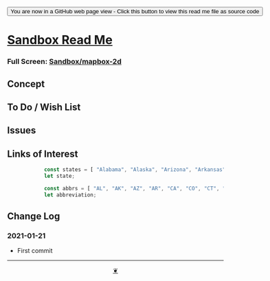 <span style=display:none; >[You are now in a GitHub source code view - click this link to view Read Me file as a web page]( https://theo-armour.github.io/maps-2021/sandbox/readme.html  "View file as a web page." ) </span>

<div><input type=button onclick=window.top.location.href="https://github.com/theo-armour/maps-2021/tree/master/sandbox/";
value='You are now in a GitHub web page view - Click this button to view this read me file as source code' ></div>


# [Sandbox Read Me]( https://theo-armour.github.io/maps-2021/sandbox/readme.html )

<!--@@@
<div class=iframe-resize ><iframe src=https://theo-armour.github.io/maps-2021/sandbox/mapbox-2d/ height=100% width=100% ></iframe></div>
_Sandbox in a resizable window. One finger to rotate. Two to zoom._
@@@-->

### Full Screen: [Sandbox/mapbox-2d]( https://theo-armour.github.io/maps-2021/sandbox/mapbox-2d/ )



## Concept


## To Do / Wish List


## Issues


## Links of Interest

``` js
			const states = [ "Alabama", "Alaska", "Arizona", "Arkansas", "California", "Colorado", "Connecticut", "Delaware", "Florida", "Georgia", "Hawaii", "Idaho", "Illinois", "Indiana", "Iowa", "Kansas", "Kentucky", "Louisiana", "Maine", "Maryland", "Massachusetts", "Michigan", "Minnesota", "Mississippi", "Missouri", "Montana", "Nebraska", "Nevada", "New Hampshire", "New Jersey", "New Mexico", "New York", "North Carolina", "North Dakota", "Ohio", "Oklahoma", "Oregon", "Pennsylvania", "Rhode Island", "South Carolina", "South Dakota", "Tennessee", "Texas", "Utah", "Vermont", "Virginia", "Washington", "West Virginia", "Wisconsin", "Wyoming" ];
			let state;

			const abbrs = [ "AL", "AK", "AZ", "AR", "CA", "CO", "CT", "DE", "FL", "GA", "HI", "ID", "IL", "IN", "IA", "KS", "KY", "LA", "ME", "MD", "MA", "MI", "MN", "MS", "MO", "MT", "NE", "NV", "NH", "NJ", "NM", "NY", "NC", "ND", "OH", "OK", "OR", "PA", "RI", "SC", "SD", "TN", "TX", "UT", "VT", "VA", "WA", "WV", "WI", "WY" ];
			let abbreviation;
```

## Change Log


### 2021-01-21

* First commit


***

<center title="Hello! Click me to go up to the top" ><a class=aDingbat href=javascript:window.scrollTo(0,0);> ❦ </a></center>
